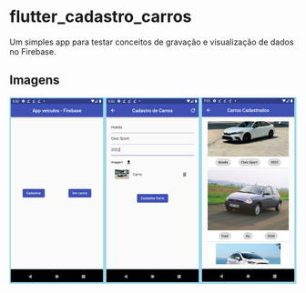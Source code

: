 # flutter_cadastro_carros

Um simples app para testar conceitos de gravação e visualização de dados no Firebase.

## Imagens

![Screenshot](screenshot.png)